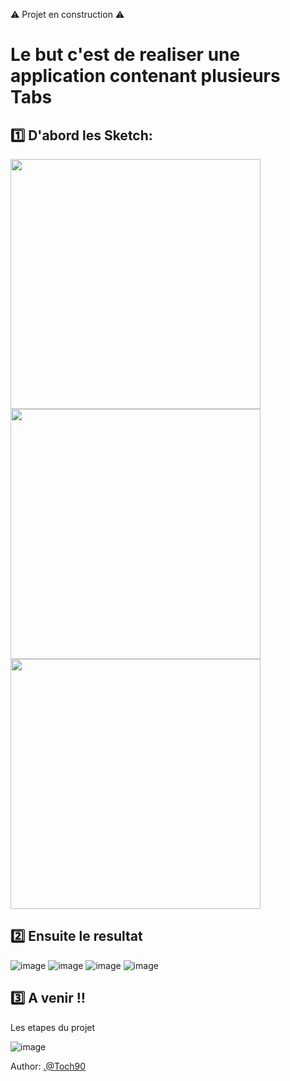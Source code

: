 :warning: Projet en construction :warning: 

# Le but c'est de realiser une application contenant plusieurs **Tabs**  

## :one: D'abord les Sketch:

<image src="https://github.com/CollegeBoreal/INF1083-200-19A-01/blob/master/4.Components/b300107361-tab-ng/src/sketches/home1.png?raw=true" width="400" height="400"></image> 
<image src="https://github.com/CollegeBoreal/INF1083-200-19A-01/blob/master/4.Components/b300107361-tab-ng/src/sketches/browse1.png?raw=true" width="400" height="400"></image>
<image src="https://github.com/CollegeBoreal/INF1083-200-19A-01/blob/master/4.Components/b300107361-tab-ng/src/sketches/search1.png?raw=true" width="400" height="400"></image>

## :two:  Ensuite le resultat

![image](https://github.com/CollegeBoreal/INF1083-200-19A-01/blob/master/4.Components/b300107361-tab-ng/src/sketches/home.png?raw=true)
![image](https://github.com/CollegeBoreal/INF1083-200-19A-01/blob/master/4.Components/b300107361-tab-ng/src/sketches/inHome.png?raw=true)
![image](https://github.com/CollegeBoreal/INF1083-200-19A-01/blob/master/4.Components/b300107361-tab-ng/src/sketches/browse.png?raw=true)
![image](https://github.com/CollegeBoreal/INF1083-200-19A-01/blob/master/4.Components/b300107361-tab-ng/src/sketches/search.png?raw=true)

## :three: A venir :bangbang:
Les etapes du projet 

![image](https://github.com/CollegeBoreal/INF1083-200-19A-01/blob/master/4.Components/b300107361-tab-ng/src/sketches/hero.PNG?raw=true)




Author: <.@Toch90>
